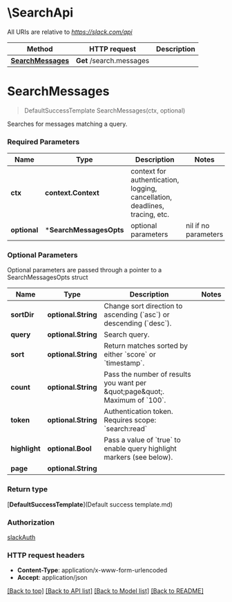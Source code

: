# \SearchApi

All URIs are relative to *https://slack.com/api*

Method | HTTP request | Description
------------- | ------------- | -------------
[**SearchMessages**](SearchApi.md#SearchMessages) | **Get** /search.messages | 


# **SearchMessages**
> DefaultSuccessTemplate SearchMessages(ctx, optional)


Searches for messages matching a query.

### Required Parameters

Name | Type | Description  | Notes
------------- | ------------- | ------------- | -------------
 **ctx** | **context.Context** | context for authentication, logging, cancellation, deadlines, tracing, etc.
 **optional** | ***SearchMessagesOpts** | optional parameters | nil if no parameters

### Optional Parameters
Optional parameters are passed through a pointer to a SearchMessagesOpts struct

Name | Type | Description  | Notes
------------- | ------------- | ------------- | -------------
 **sortDir** | **optional.String**| Change sort direction to ascending (&#x60;asc&#x60;) or descending (&#x60;desc&#x60;). | 
 **query** | **optional.String**| Search query. | 
 **sort** | **optional.String**| Return matches sorted by either &#x60;score&#x60; or &#x60;timestamp&#x60;. | 
 **count** | **optional.String**| Pass the number of results you want per \&quot;page\&quot;. Maximum of &#x60;100&#x60;. | 
 **token** | **optional.String**| Authentication token. Requires scope: &#x60;search:read&#x60; | 
 **highlight** | **optional.Bool**| Pass a value of &#x60;true&#x60; to enable query highlight markers (see below). | 
 **page** | **optional.String**|  | 

### Return type

[**DefaultSuccessTemplate**](Default success template.md)

### Authorization

[slackAuth](../README.md#slackAuth)

### HTTP request headers

 - **Content-Type**: application/x-www-form-urlencoded
 - **Accept**: application/json

[[Back to top]](#) [[Back to API list]](../README.md#documentation-for-api-endpoints) [[Back to Model list]](../README.md#documentation-for-models) [[Back to README]](../README.md)

